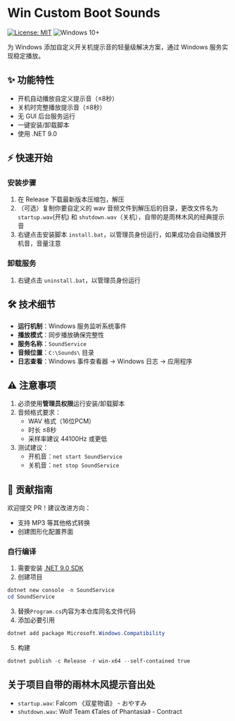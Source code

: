 # Win Custom Boot Sounds

[![License: MIT](https://img.shields.io/badge/License-MIT-yellow.svg)](https://opensource.org/licenses/MIT)
![Windows 10+](https://img.shields.io/badge/Windows-10+-0078D6)

为 Windows 添加自定义开关机提示音的轻量级解决方案，通过 Windows 服务实现稳定播放。

## ✨ 功能特性

- 开机自动播放自定义提示音（≤8秒）
- 关机时完整播放提示音（≤8秒）
- 无 GUI 后台服务运行
- 一键安装/卸载脚本
- 使用 .NET 9.0

## ⚡ 快速开始

### 安装步骤

1. 在 Release 下载最新版本压缩包，解压
2. （可选）复制你要自定义的 wav 音频文件到解压后的目录，更改文件名为 `startup.wav`(开机) 和 `shutdown.wav`（关机），自带的是雨林木风的经典提示音
3. 右键点击安装脚本 `install.bat`，以管理员身份运行，如果成功会自动播放开机音，音量注意

### 卸载服务

1. 右键点击 `uninstall.bat`，以管理员身份运行

## 🛠️ 技术细节

- **运行机制**：Windows 服务监听系统事件
- **播放模式**：同步播放确保完整性
- **服务名称**：`SoundService`
- **音频位置**：`C:\Sounds\` 目录
- **日志查看**：Windows 事件查看器 -> Windows 日志 -> 应用程序

## ⚠️ 注意事项

1. 必须使用**管理员权限**运行安装/卸载脚本
2. 音频格式要求：
   - WAV 格式（16位PCM）
   - 时长 ≤8秒
   - 采样率建议 44100Hz 或更低
3. 测试建议：
   - 开机音：`net start SoundService`
   - 关机音：`net stop SoundService`

## 🤝 贡献指南

欢迎提交 PR！建议改进方向：

- 支持 MP3 等其他格式转换
- 创建图形化配置界面

### 自行编译

1. 需要安装 [.NET 9.0 SDK](https://dotnet.microsoft.com/download/dotnet/9.0)
2. 创建项目

```powershell
dotnet new console -n SoundService
cd SoundService
```

3. 替换`Program.cs`内容为本仓库同名文件代码
4. 添加必要引用

```powershell
dotnet add package Microsoft.Windows.Compatibility
```

5. 构建

```powershell
dotnet publish -c Release -r win-x64 --self-contained true
```

## 关于项目自带的雨林木风提示音出处

- `startup.wav`: Falcom 《双星物语》 - おやすみ
- `shutdown.wav`: Wolf Team 《Tales of Phantasia》 - Contract

